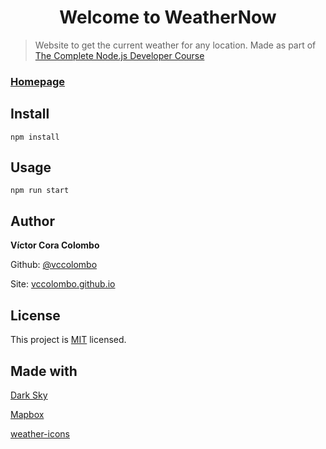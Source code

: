 <h1 align="center">Welcome to WeatherNow</h1>

> Website to get the current weather for any location.
> Made as part of [The Complete Node.js Developer Course](https://www.udemy.com/course/the-complete-nodejs-developer-course-2/)

### [Homepage](https://vccolombo-weather-site.herokuapp.com/)

## Install

```terminal
npm install
```

## Usage

```terminal
npm run start
```

## Author

**Víctor Cora Colombo**

Github: [@vccolombo](https://github.com/vccolombo)

Site: [vccolombo.github.io](https://vccolombo.github.io)

## License

This project is [MIT](https://github.com/vccolombo/weathe) licensed.

## Made with

[Dark Sky](https://darksky.net/poweredby/)

[Mapbox](https://www.mapbox.com/)

[weather-icons](https://github.com/erikflowers/weather-icons)
